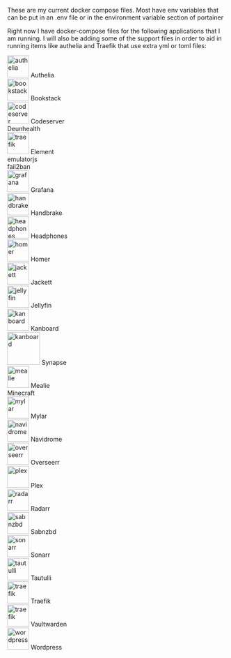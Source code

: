 These are my current docker compose files.  Most have env variables that can be put in an .env file or in the environment variable section of portainer

Right now I have docker-compose files for the following applications that I am running.  I will also be adding some of the support files in order to aid in running items like authelia and Traefik that use extra yml or toml files:

<img src="https://github.com/andrew-busbee/homer-icons/raw/master/png/authelia.png" alt="authelia" width="50"> Authelia<BR>
<img src="https://github.com/andrew-busbee/homer-icons/raw/master/png/bookstack.png" alt="bookstack" width="50"> Bookstack<BR>
<img src="https://github.com/andrew-busbee/homer-icons/raw/master/png/codeserver.png" alt="codeserver" width="50"> Codeserver<BR>
Deunhealth<BR>
<img src="https://github.com/andrew-busbee/homer-icons/raw/master/png/element.png" alt="traefik" width="50"> Element<BR>
emulatorjs<BR>
fail2ban<BR>
<img src="https://github.com/andrew-busbee/homer-icons/raw/master/png/grafana.png" alt="grafana" width="50"> Grafana<BR>
<img src="https://github.com/andrew-busbee/homer-icons/raw/master/png/handbrake.png" alt="handbrake" width="50"> Handbrake<BR>
<img src="https://github.com/andrew-busbee/homer-icons/raw/master/png/headphones.png" alt="headphones" width="50"> Headphones<BR>
<img src="https://github.com/andrew-busbee/homer-icons/raw/master/png/homer.png" alt="homer" width="50"> Homer<BR>
<img src="https://github.com/andrew-busbee/homer-icons/raw/master/png/jackett.png" alt="jackett" width="50"> Jackett<BR>
<img src="https://github.com/andrew-busbee/homer-icons/raw/master/png/jellyfin.png" alt="jellyfin" width="50"> Jellyfin<BR>
<img src="https://github.com/andrew-busbee/homer-icons/raw/master/png/kanboard.png" alt="kanboard" width="50"> Kanboard<BR>
<img src="https://github.com/andrew-busbee/homer-icons/raw/master/png/made-for-matrix-inverted.png" alt="kanboard" width="75"> Synapse<BR>
<img src="https://github.com/andrew-busbee/homer-icons/raw/master/png/mealie.png" alt="mealie" width="50"> Mealie<BR>
Minecraft<BR>
<img src="https://github.com/andrew-busbee/homer-icons/raw/master/png/mylar.png" alt="mylar" width="50"> Mylar<BR>
<img src="https://github.com/andrew-busbee/homer-icons/raw/master/png/navidrome.png" alt="navidrome" width="50"> Navidrome<BR>
<img src="https://github.com/andrew-busbee/homer-icons/raw/master/png/overseerr.png" alt="overseerr" width="50"> Overseerr<BR>
<img src="https://github.com/andrew-busbee/homer-icons/raw/master/png/plex.png" alt="plex" width="50"> Plex<BR>
<img src="https://github.com/andrew-busbee/homer-icons/raw/master/png/radarr.png" alt="radarr" width="50"> Radarr<BR>
<img src="https://github.com/andrew-busbee/homer-icons/raw/master/png/sabnzbd.png" alt="sabnzbd" width="50"> Sabnzbd<BR>
<img src="https://github.com/andrew-busbee/homer-icons/raw/master/png/sonarr.png" alt="sonarr" width="50"> Sonarr<BR>
<img src="https://github.com/andrew-busbee/homer-icons/raw/master/png/tautulli.png" alt="tautulli" width="50"> Tautulli<BR>
<img src="https://github.com/andrew-busbee/homer-icons/raw/master/png/traefik.png" alt="traefik" width="50"> Traefik<BR>
<img src="https://github.com/andrew-busbee/homer-icons/raw/master/png/bitwarden.png" alt="traefik" width="50"> Vaultwarden<BR>
<img src="https://github.com/andrew-busbee/homer-icons/raw/master/png/wordpress.png" alt="wordpress" width="50"> Wordpress<BR>
